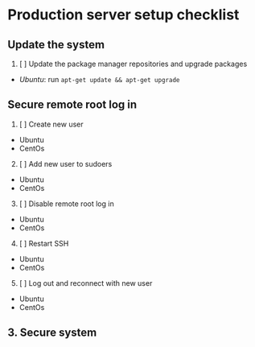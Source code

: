 # Production server setup checklist

## Update the system

1. [ ] Update the package manager repositories and upgrade packages
  * *Ubuntu*: run `apt-get update && apt-get upgrade`

## Secure remote root log in

1. [ ] Create new user
  * Ubuntu
  * CentOs
2. [ ] Add new user to sudoers
  * Ubuntu
  * CentOs
3. [ ] Disable remote root log in
  * Ubuntu
  * CentOs
4. [ ] Restart SSH
  * Ubuntu
  * CentOs
5. [ ] Log out and reconnect with new user
  * Ubuntu
  * CentOs

## 3. Secure system
